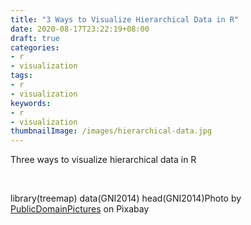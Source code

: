 ```yaml
---
title: "3 Ways to Visualize Hierarchical Data in R"
date: 2020-08-17T23:22:19+08:00
draft: true
categories:
- r
- visualization
tags:
- r
- visualization
keywords:
- r
- visualization
thumbnailImage: /images/hierarchical-data.jpg
---
```

Three ways to visualize hierarchical data in R
<!--more-->


&nbsp;

library(treemap)
data(GNI2014)
head(GNI2014)Photo by [PublicDomainPictures](https://pixabay.com/users/PublicDomainPictures-14/) on Pixabay
